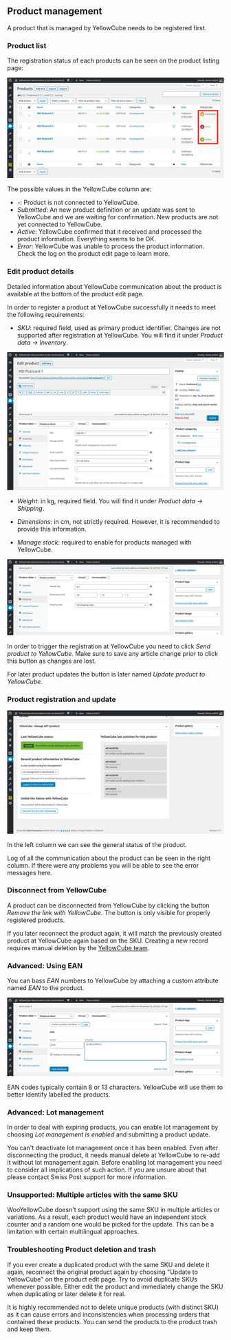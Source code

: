 ## Product management

A product that is managed by YellowCube needs to be registered first.

### Product list
The registration status of each products can be seen on the product listing page:

![](/assets/product_list_v2_marker.png)

The possible values in the YellowCube column are:

- *-*: Product is not connected to YellowCube.
- *Submitted*: An new product definition or an update was sent to YellowCube and we are waiting for confirmation. New
  products are not yet connected to YellowCube.
- *Active*: YellowCube confirmed that it received and processed the product information. Everything seems to be OK.
- *Error*: YellowCube was unable to process the product information. Check the log on the product edit page to
  learn more.

### Edit product details
Detailed information about YellowCube communication about the product is available at the bottom of the product edit page.


In order to register a product at YellowCube successfully it needs to meet the following requirements:

- *SKU*: required field, used as primary product identifier. Changes are not supported after registration at YellowCube.
  You will find it under *Product data -> Inventory*.

![](/assets/product_inventory_v2.png)

- *Weight*: in kg, required field.
  You will find it under *Product data -> Shipping*.

- *Dimensions*: in cm, not strictly required. However, it is recommended to provide this information.

- *Manage stock*: required to enable for products managed with YellowCube.

![](/assets/product_size_v2.png)

In order to trigger the registration at YellowCube you need to click *Send product to YellowCube*.
Make sure to save any article change prior to click this button as changes are lost.

For later product updates the button is later named *Update product to YellowCube*.

###  Product registration and update
![](/assets/product_yc_success_v2.png)

In the left column we can see the general status of the product.

Log of all the communication about the product can be seen in the right column.
If there were any problems you will be able to see the error messages here.

###  Disconnect from YellowCube

A product can be disconnected from YellowCube by clicking the button *Remove the link with YellowCube*.
The button is only visible for properly registered products.

If you later reconnect the product again, it will match the previously created product at YellowCube again based on
the SKU. Creating a new record requires manual deletion by the [YellowCube team](README.md).

### Advanced: Using EAN

You can bass *EAN* numbers to YellowCube by attaching a custom attribute named *EAN* to the product.

![](/assets/product_ean_v2.png)

EAN codes typically contain 8 or 13 characters. YellowCube will use them to better identify labelled the products.

### Advanced: Lot management
In order to deal with expiring products, you can enable lot management by choosing *Lot management is enabled* and
submitting a product update.

You can't deactivate lot management once it has been enabled.
Even after disconnecting the product, it needs manual delete at YellowCube to re-add it without lot management again.
Before enabling lot management you need to consider all implications of such action.
If you are unsure about that please contact Swiss Post support for more information.

### Unsupported: Multiple articles with the same SKU
WooYellowCube doesn't support using the same SKU in multiple articles or variations.
As a result, each product would have an independent stock counter and a random one would be picked for the update.
This can be a limitation with certain multilingual approaches.

### Troubleshooting Product deletion and trash

If you ever create a duplicated product with the same SKU and delete it again, reconnect the original product again
by choosing "Update to YellowCube" on the product edit page. Try to avoid duplicate SKUs whenever possible. Either
edit the product and immediately change the SKU when duplicating or later delete it for real.

It is highly recommended not to delete unique products (with distinct SKU) as it can cause errors and inconsistencies
when processing orders that contained these products. You can send the products to the product trash and keep them.
